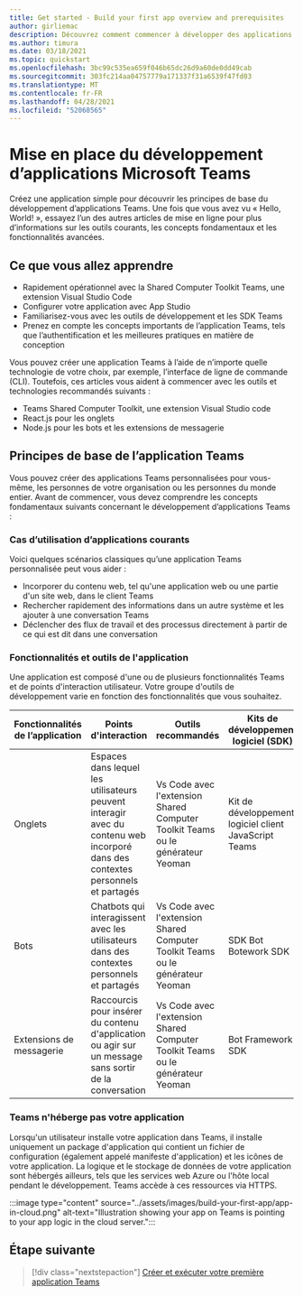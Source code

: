 ```yaml
---
title: Get started - Build your first app overview and prerequisites
author: girliemac
description: Découvrez comment commencer à développer des applications Microsoft Teams et configurer votre environnement.
ms.author: timura
ms.date: 03/18/2021
ms.topic: quickstart
ms.openlocfilehash: 3bc99c535ea659f046b65dc26d9a60de0dd49cab
ms.sourcegitcommit: 303fc214aa04757779a171337f31a6539f47fd03
ms.translationtype: MT
ms.contentlocale: fr-FR
ms.lasthandoff: 04/28/2021
ms.locfileid: "52068565"
---
```

# <a name="get-started-with-microsoft-teams-app-development"></a>Mise en place du développement d’applications Microsoft Teams

Créez une application simple pour découvrir les principes de base du développement d’applications Teams. Une fois que vous avez vu « Hello, World! », essayez l’un des autres articles de mise en ligne pour plus d’informations sur les outils courants, les concepts fondamentaux et les fonctionnalités avancées.



## <a name="what-youll-learn"></a>Ce que vous allez apprendre

* Rapidement opérationnel avec la Shared Computer Toolkit Teams, une extension Visual Studio Code 
* Configurer votre application avec App Studio 
* Familiarisez-vous avec les outils de développement et les SDK Teams
* Prenez en compte les concepts importants de l’application Teams, tels que l’authentification et les meilleures pratiques en matière de conception

Vous pouvez créer une application Teams à l’aide de n’importe quelle technologie de votre choix, par exemple, l’interface de ligne de commande (CLI). Toutefois, ces articles vous aident à commencer avec les outils et technologies recommandés suivants :

* Teams Shared Computer Toolkit, une extension Visual Studio code
* React.js pour les onglets
* Node.js pour les bots et les extensions de messagerie


## <a name="teams-app-fundamentals"></a>Principes de base de l’application Teams

Vous pouvez créer des applications Teams personnalisées pour vous-même, les personnes de votre organisation ou les personnes du monde entier. Avant de commencer, vous devez comprendre les concepts fondamentaux suivants concernant le développement d’applications Teams :

### <a name="common-app-use-cases"></a>Cas d’utilisation d’applications courants

Voici quelques scénarios classiques qu’une application Teams personnalisée peut vous aider :

* Incorporer du contenu web, tel qu'une application web ou une partie d'un site web, dans le client Teams
* Rechercher rapidement des informations dans un autre système et les ajouter à une conversation Teams 
* Déclencher des flux de travail et des processus directement à partir de ce qui est dit dans une conversation 

### <a name="app-capabilities-and-tools"></a>Fonctionnalités et outils de l'application

Une application est composé d'une ou de plusieurs fonctionnalités Teams et de points d'interaction utilisateur. Votre groupe d'outils de développement varie en fonction des fonctionnalités que vous souhaitez.

| **Fonctionnalités de l’application**| **Points d'interaction** | **Outils recommandés** | **Kits de développement logiciel (SDK)** | **Piles technologiques** |
|--------|--------|--------|--------|--------|
| Onglets | Espaces dans lequel les utilisateurs peuvent interagir avec du contenu web incorporé dans des contextes personnels et partagés | Vs Code avec l'extension Shared Computer Toolkit Teams ou le générateur Yeoman | Kit de développement logiciel client JavaScript Teams | Technologies web générales (HTML, CSS et JavaScript) ou React.js |
| Bots | Chatbots qui interagissent avec les utilisateurs dans des contextes personnels et partagés | Vs Code avec l'extension Shared Computer Toolkit Teams ou le générateur Yeoman | SDK Bot Botework SDK | Node.js, C# ou Python | 
| Extensions de messagerie | Raccourcis pour insérer du contenu d'application ou agir sur un message sans sortir de la conversation | Vs Code avec l'extension Shared Computer Toolkit Teams ou le générateur Yeoman | Bot Framework SDK | Node.js, C# ou Python |

### <a name="teams-doesnt-host-your-app"></a>Teams n'héberge pas votre application

Lorsqu'un utilisateur installe votre application dans Teams, il installe uniquement un package d'application qui contient un fichier de configuration (également appelé manifeste d'application) et les icônes de votre application. La logique et le stockage de données de votre application sont hébergés ailleurs, tels que les services web Azure ou l'hôte local pendant le développement. Teams accède à ces ressources via HTTPS.

:::image type="content" source="../assets/images/build-your-first-app/app-in-cloud.png" alt-text="Illustration showing your app on Teams is pointing to your app logic in the cloud server.":::

## <a name="next-step"></a>Étape suivante

> [!div class="nextstepaction"]
> [Créer et exécuter votre première application Teams](../build-your-first-app/build-and-run.md)
